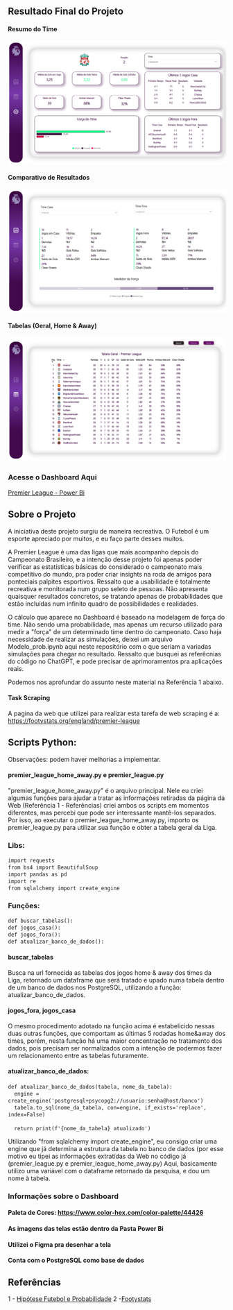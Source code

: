 ## Resultado Final do Projeto

#### Resumo do Time
![Página 1](https://github.com/vgmalves/premier-league-task-scraping/blob/main/Power%20Bi/Telas%20do%20Dashboard/tela-resumo-time.png?raw=true)

#### Comparativo de Resultados
![Página 2](https://github.com/vgmalves/premier-league-task-scraping/blob/main/Power%20Bi/Telas%20do%20Dashboard/tela-medidor-forca-time.png?raw=true)

#### Tabelas (Geral, Home & Away)
![Página 3](https://github.com/vgmalves/premier-league-task-scraping/blob/main/Power%20Bi/Telas%20do%20Dashboard/tabela-geral-tabelas.png?raw=true)

### Acesse o Dashboard Aqui
[Premier League - Power Bi](https://app.powerbi.com/view?r=eyJrIjoiMTNiNWViYjItMjZhNC00NTI4LWJhODEtODRiYzhlMzllMGJhIiwidCI6ImQ1Njc0NmZiLTZjYzItNGFmNi04M2ViLTk1ZWE3YWVkOTQ2ZiJ9)

## Sobre o Projeto

A iniciativa deste projeto surgiu de maneira recreativa. O Futebol é um esporte apreciado por muitos, e eu faço parte desses muitos.

A Premier League é uma das ligas que mais acompanho depois do Campeonato Brasileiro, e a intenção desse projeto foi apenas poder verificar as estatísticas básicas do considerado o campeonato mais competitivo do mundo, pra poder criar insights na roda de amigos para ponteciais palpites esportivos.
Ressalto que a usabilidade é totalmente recreativa e monitorada num grupo seleto de pessoas. Não apresenta quaisquer resultados concretos, se tratando apenas de probabilidades que estão incluídas num infinito quadro de possibilidades e realidades. 

O cálculo que aparece no Dashboard é baseado na modelagem de força do time. Não sendo uma probabilidade, mas apenas um recurso utilizado para medir a "força" de um determinado time dentro do campeonato.
Caso haja necessidade de realizar as simulações, deixei um arquivo Modelo_prob.ipynb aqui neste repositório com o que seriam a variadas simulações para chegar no resultado. Ressalto que busquei as referêcnias do código no ChatGPT, e pode precisar de aprimoramentos pra aplicações reais.

Podemos nos aprofundar do assunto neste material na Referência 1 abaixo.

#### Task Scraping
A pagina da web que utilizei para realizar esta tarefa de web scraping é a: https://footystats.org/england/premier-league

## Scripts Python:
Observações: podem haver melhorias a implementar.

#### premier_league_home_away.py e premier_league.py
"premier_league_home_away.py" é o arquivo principal. Nele eu criei algumas funções para ajudar a tratar as informações retiradas da página da Web (Referência 1 - Referências)
criei ambos os scripts em momentos diferentes, mas percebi que pode ser interessante mantê-los separados. Por isso, ao executar o premier_league_home_away.py, importo os premier_league.py para utilizar sua função e obter a tabela geral da Liga.

  ### Libs:
  
    import requests
    from bs4 import BeautifulSoup
    import pandas as pd
    import re
    from sqlalchemy import create_engine

  ### Funções:
  
    def buscar_tabelas():
    def jogos_casa():
    def jogos_fora():
    def atualizar_banco_de_dados(): 

#### buscar_tabelas
Busca na url fornecida as tabelas dos jogos home & away dos times da Liga, retornado um dataframe que será tratado e upado numa tabela dentro de um banco de dados nos PostgreSQL, utilizando a função: atualizar_banco_de_dados.

#### jogos_fora, jogos_casa
O mesmo procedimento adotado na função acima é estabelicido nessas duas outras funções, que comportam as últimas 5 rodadas home&away dos times, porém, nesta função há uma maior concentração no tratamento dos dados, pois precisam ser normalizados com a intenção de podermos fazer um relacionamento entre as tabelas futuramente. 

#### atualizar_banco_de_dados:

    def atualizar_banco_de_dados(tabela, nome_da_tabela):
      engine = create_engine('postgresql+psycopg2://usuario:senha@host/banco')
      tabela.to_sql(nome_da_tabela, con=engine, if_exists='replace', index=False)

      return print(f'{nome_da_tabela} atualizado')

Utilizando "from sqlalchemy import create_engine", eu consigo criar uma engine que já determina a estrutura da tabela no banco de dados (por esse motivo eu tipei as informações extratídas da Web no código já (premier_league.py e premier_league_home_away.py)
Aqui, basicamente utilizo uma variável com o dataframe retornado da pesquisa, e dou um nome à tabela.

### Informações sobre o Dashboard

#### Paleta de Cores: https://www.color-hex.com/color-palette/44426
#### As imagens das telas estão dentro da Pasta Power Bi
#### Utilizei o Figma pra desenhar a tela
#### Conta com o PostgreSQL como base de dados


## Referências

1 - [Hipótese Futebol e Probabilidade](https://ufmg.medium.com/s%C3%A3o-s%C3%B3-dois-os-lados-da-mesma-partida-8de8a22d09d7)
2 -[Footystats](https://footystats.org/england/premier-league)
